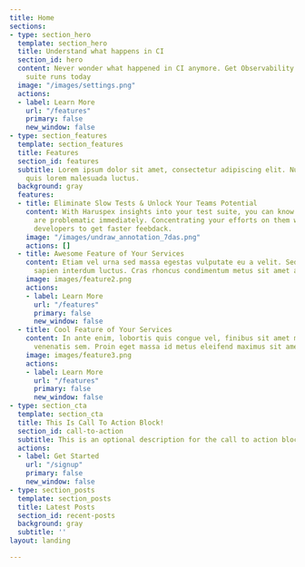 ```yaml
---
title: Home
sections:
- type: section_hero
  template: section_hero
  title: Understand what happens in CI
  section_id: hero
  content: Never wonder what happened in CI anymore. Get Observability into your test
    suite runs today
  image: "/images/settings.png"
  actions:
  - label: Learn More
    url: "/features"
    primary: false
    new_window: false
- type: section_features
  template: section_features
  title: Features
  section_id: features
  subtitle: Lorem ipsum dolor sit amet, consectetur adipiscing elit. Nullam a metus
    quis lorem malesuada luctus.
  background: gray
  features:
  - title: Eliminate Slow Tests & Unlock Your Teams Potential
    content: With Haruspex insights into your test suite, you can know which tests
      are problematic immediately. Concentrating your efforts on them will allow your
      developers to get faster feebdack.
    image: "/images/undraw_annotation_7das.png"
    actions: []
  - title: Awesome Feature of Your Services
    content: Etiam vel urna sed massa egestas vulputate eu a velit. Sed ut nisl nec
      sapien interdum luctus. Cras rhoncus condimentum metus sit amet auctor.
    image: images/feature2.png
    actions:
    - label: Learn More
      url: "/features"
      primary: false
      new_window: false
  - title: Cool Feature of Your Services
    content: In ante enim, lobortis quis congue vel, finibus sit amet mi. Aenean quis
      venenatis sem. Proin eget massa id metus eleifend maximus sit amet nec urna.
    image: images/feature3.png
    actions:
    - label: Learn More
      url: "/features"
      primary: false
      new_window: false
- type: section_cta
  template: section_cta
  title: This Is Call To Action Block!
  section_id: call-to-action
  subtitle: This is an optional description for the call to action block.
  actions:
  - label: Get Started
    url: "/signup"
    primary: false
    new_window: false
- type: section_posts
  template: section_posts
  title: Latest Posts
  section_id: recent-posts
  background: gray
  subtitle: ''
layout: landing

---
```


